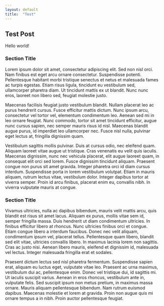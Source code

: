```yaml
---
layout: default
title:  "Test"
---
```


## Test Post
Hello world!

### Section Title
Lorem ipsum dolor sit amet, consectetur adipiscing elit. Sed non nisl orci. Nam finibus est eget arcu ornare consectetur. Suspendisse potenti. Pellentesque habitant morbi tristique senectus et netus et malesuada fames ac turpis egestas. Etiam risus ligula, tincidunt eu vestibulum sed, ullamcorper pharetra diam. Ut tincidunt mattis ex ut blandit. Nunc nunc eros, laoreet non libero sed, feugiat molestie justo.

Maecenas facilisis feugiat justo vestibulum blandit. Nullam placerat leo ac purus hendrerit cursus. Fusce efficitur mattis dictum. Nunc ipsum arcu, consectetur vel tortor vel, elementum condimentum leo. Aenean sed mi in leo ornare feugiat. Nunc commodo, tortor sit amet tincidunt efficitur, augue nunc cursus sapien, nec semper mauris risus id nisl. Maecenas blandit augue purus, id imperdiet leo ullamcorper nec. Fusce nisl nulla, pulvinar eget lectus at, fringilla dignissim quam.

Vestibulum sagittis mollis pulvinar. Duis at cursus odio, nec eleifend quam. Aliquam laoreet vitae augue ut tristique. Cras venenatis eu velit quis iaculis. Maecenas dignissim, nunc nec vehicula placerat, elit augue laoreet quam, in consequat elit orci sed lorem. Fusce dignissim tincidunt aliquam. Praesent congue non purus sit amet gravida. Integer pharetra orci id diam cursus interdum. Suspendisse porta in lorem vestibulum volutpat. Etiam in mauris aliquam, rutrum lectus vitae, vestibulum dolor. Integer dapibus tortor at viverra semper. Proin id arcu finibus, placerat enim eu, convallis nibh. In viverra vulputate mauris at congue.

### Section Title
Vivamus ultricies, nulla ac dapibus bibendum, mauris velit mattis arcu, quis blandit est risus sit amet lacus. Aliquam ex purus, mollis vitae sem id, semper fringilla massa. Duis hendrerit ut diam condimentum ultricies. In finibus efficitur libero at rhoncus. Nunc ultricies finibus orci et congue. Etiam congue libero a interdum faucibus. Donec nec velit aliquam, condimentum ipsum vel, placerat tellus. Pellentesque quam libero, blandit sed elit vitae, ultricies convallis libero. In maximus lacinia lorem non sagittis. Cras ac justo nisi. Aenean libero mauris, eleifend et dignissim id, malesuada vel lectus. Integer malesuada fringilla erat et sodales.

Praesent dictum lectus sed nisl pharetra fermentum. Suspendisse sapien erat, aliquam eu luctus eget, vulputate vitae leo. Praesent ac urna maximus, vestibulum dui ac, pellentesque enim. Donec vel tristique dui, id sagittis mi. Ut iaculis suscipit varius. Aenean in eros rhoncus, vestibulum ante in, vulputate felis. Sed suscipit ipsum non metus pretium, in maximus massa ornare. Mauris aliquam pellentesque bibendum. Nam rutrum euismod dapibus. Maecenas molestie et lorem at gravida. Proin non augue quis mi ornare tempus a in nibh. Proin auctor pellentesque feugiat. 
